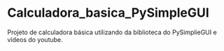 # Calculadora_basica_PySimpleGUI
Projeto de calculadora básica utilizando da biblioteca do PySimplieGUI e vídeos do youtube.
